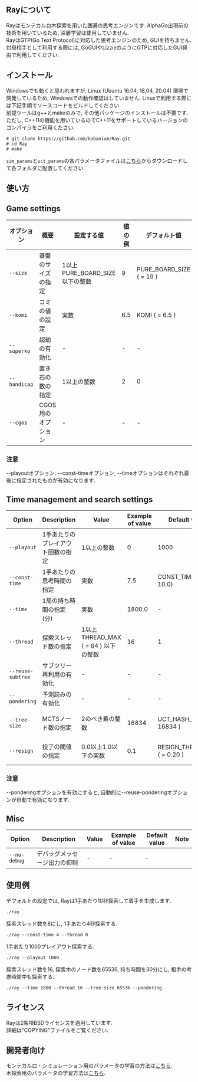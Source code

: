Rayについて
-----------
Rayはモンテカルロ木探索を用いた囲碁の思考エンジンです.
AlphaGo出現前の技術を用いているため, 深層学習は使用していません.  
RayはGTP(Go Text Protocol)に対応した思考エンジンのため, GUIを持ちません.
対局相手として利用する際には, GoGUIやLizzieのようにGTPに対応したGUI経由で利用してください.  

インストール
------------
Windowsでも動くと思われますが, Linux (Ubuntu 16.04, 18,04, 20.04) 環境で開発しているため,
Windowsでの動作確認はしていません. Linuxで利用する際には下記手順でソースコードをビルドしてください.  
前提ツールはg++とmakeのみで, その他パッケージのインストールは不要です.
ただし, C++11の機能を用いているのでC++11をサポートしているバージョンのコンパイラをご利用ください.

```
# git clone https://github.com/kobanium/Ray.git
# cd Ray
# make
```

```sim_params```と```uct_params```の各パラメータファイルは[こちら](https://github.com/kobanium/Ray/releases)からダウンロードして各フォルダに配置してください.

使い方
------



## Game settings
| オプション | 概要 | 設定する値 | 値の例 | デフォルト値 | 備考 |
| --- | --- | --- | --- | --- | --- |
| `--size` | 碁盤のサイズの指定 | 1以上PURE_BOARD_SIZE以下の整数 | 9 | PURE_BOARD_SIZE ( = 19 ) | PURE_BOARD_SIZE は include/board/Constant.hpp に定義しています。 |
| `--komi` | コミの値の設定 | 実数 | 6.5 | KOMI ( = 6.5 ) | KOMI は include/board/Constant.hpp に定義しています。 |
| `--superko` | 超劫の有効化 | - | - | - | Positional Super Koのみサポートしています。 |
| `--handicap` | 置き石の数の指定 | 1以上の整数 | 2 | 0 | デバッグ用のオプションです。 |
| `--cgos` | CGOS用のオプション | - | - | - | 相手の死に石を全て打ち上げるまでパスしないモードです。 |

### 注意
--playoutオプション, --const-timeオプション, --timeオプションはそれぞれ最後に指定されたものが有効になります.  



## Time management and search settings
| Option | Description | Value | Example of value | Default value | Note |
| --- | --- | --- | --- | --- | --- |
| `--playout` | 1手あたりのプレイアウト回数の指定 | 1以上の整数 | 0 | 1000 | - | |
| `--const-time` | 1手あたりの思考時間の指定 | 実数 | 7.5 | CONST_TIME ( = 10.0) | CONST_TIME は include/mcts/SearchManager.hpp に定義しています。 |
| `--time` | 1局の持ち時間の指定 (分) | 実数 | 1800.0 | - | |
| `--thread` | 探索スレッド数の指定 | 1以上THREAD_MAX ( = 64 ) 以下の整数 | 16 | 1 | THREAD_MAX は include/mcts/UctSearch.hpp に定義しています。 |
| `--reuse-subtree` | サブツリー再利用の有効化 | - | - | - | |
| `--pondering` | 予測読みの有効化 | - | - | - | |
| `--tree-size` | MCTSノード数の指定 | 2のべき乗の整数 | 16834 | UCT_HASH_SIZE ( = 16834 ) | UCT_HASH_SIZE は include/board/ZobristHash.hpp に定義しています。 |
| `--resign` | 投了の閾値の指定 | 0.0以上1.0以下の実数 | 0.1 | RESIGN_THRESHOLD ( = 0.20 ) | RESIGN_THRESHOLD は include/mcts/MoveSelection.hpp に定義しています。 |

### 注意
--ponderingオプションを有効にすると, 自動的に--reuse-ponderingオプションが自動で有効になります.  


## Misc

| Option | Description | Value | Example of value | Default value | Note |
| --- | --- | --- | --- | --- | --- |
| `--no-debug` | デバッグメッセージ出力の抑制 | - | - | - | |


## 使用例
デフォルトの設定では, Rayは1手あたり10秒探索して着手を生成します.
```
./ray
```

探索スレッド数を8にし, 1手あたり4秒探索する.
```
./ray --const-time 4 --thread 8
```

1手あたり1000プレイアウト探索する.
```
./ray --playout 1000
```

探索スレッド数を16, 探索木のノード数を65536, 持ち時間を30分にし, 相手の考慮時間中も探索する.
```
./ray --time 1800 --thread 16 --tree-size 65536 --pondering
```

## ライセンス
Rayは2条項BSDライセンスを適用しています.  
詳細は"COPYING"ファイルをご覧ください.

## 開発者向け
モンテカルロ・シミュレーション用のパラメータの学習の方法は[こちら](LearningForSimulation.md).  
木探索用のパラメータの学習方法は[こちら](LearningForTree.md).